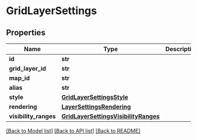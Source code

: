 # GridLayerSettings

## Properties
Name | Type | Description | Notes
------------ | ------------- | ------------- | -------------
**id** | **str** |  | [optional] 
**grid_layer_id** | **str** |  | [optional] 
**map_id** | **str** |  | [optional] 
**alias** | **str** |  | [optional] 
**style** | [**GridLayerSettingsStyle**](GridLayerSettingsStyle.md) |  | [optional] 
**rendering** | [**LayerSettingsRendering**](LayerSettingsRendering.md) |  | [optional] 
**visibility_ranges** | [**GridLayerSettingsVisibilityRanges**](GridLayerSettingsVisibilityRanges.md) |  | [optional] 

[[Back to Model list]](../README.md#documentation-for-models) [[Back to API list]](../README.md#documentation-for-api-endpoints) [[Back to README]](../README.md)

